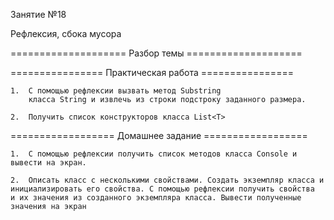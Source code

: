 Занятие №18

Рефлексия, сбока мусора

==================== Разбор темы ====================

================ Практическая работа ================

	1.	С помощью рефлексии вызвать метод Substring 
		класса String и извлечь из строки подстроку заданного размера.

	2.	Получить список конструкторов класса List<T>

================== Домашнее задание ==================

	1.	С помощью рефлексии получить список методов класса Console и вывести на экран.

	2.	Описать класс с несколькими свойствами. Создать экземпляр класса и 
	инициализировать его свойства. С помощью рефлексии получить свойства 
	и их значения из созданного экземпляра класса. Вывести полученные значения на экран

